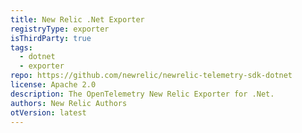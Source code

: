 ```yaml
---
title: New Relic .Net Exporter
registryType: exporter
isThirdParty: true
tags:
  - dotnet
  - exporter
repo: https://github.com/newrelic/newrelic-telemetry-sdk-dotnet
license: Apache 2.0
description: The OpenTelemetry New Relic Exporter for .Net.
authors: New Relic Authors
otVersion: latest
---
```

